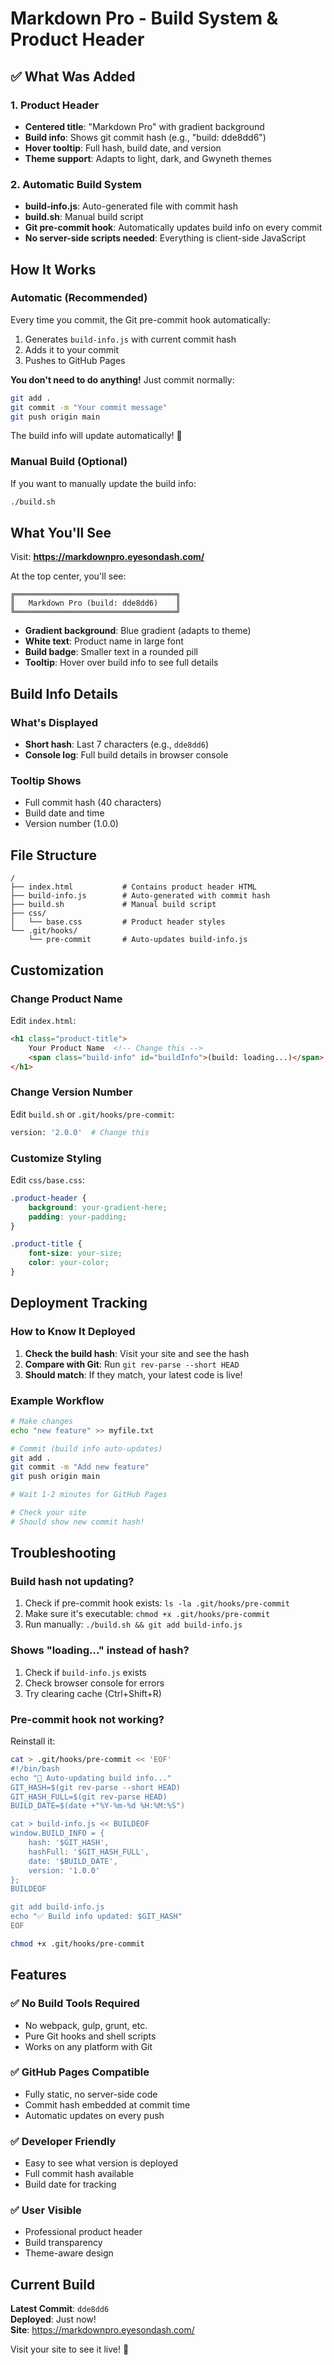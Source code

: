 # Markdown Pro - Build System & Product Header

## ✅ What Was Added

### 1. Product Header
- **Centered title**: "Markdown Pro" with gradient background
- **Build info**: Shows git commit hash (e.g., "build: dde8dd6")
- **Hover tooltip**: Full hash, build date, and version
- **Theme support**: Adapts to light, dark, and Gwyneth themes

### 2. Automatic Build System
- **build-info.js**: Auto-generated file with commit hash
- **build.sh**: Manual build script
- **Git pre-commit hook**: Automatically updates build info on every commit
- **No server-side scripts needed**: Everything is client-side JavaScript

## How It Works

### Automatic (Recommended)
Every time you commit, the Git pre-commit hook automatically:
1. Generates `build-info.js` with current commit hash
2. Adds it to your commit
3. Pushes to GitHub Pages

**You don't need to do anything!** Just commit normally:
```bash
git add .
git commit -m "Your commit message"
git push origin main
```

The build info will update automatically! 🎉

### Manual Build (Optional)
If you want to manually update the build info:
```bash
./build.sh
```

## What You'll See

Visit: **https://markdownpro.eyesondash.com/**

At the top center, you'll see:
```
╔════════════════════════════════════╗
║   Markdown Pro (build: dde8dd6)    ║
╚════════════════════════════════════╝
```

- **Gradient background**: Blue gradient (adapts to theme)
- **White text**: Product name in large font
- **Build badge**: Smaller text in a rounded pill
- **Tooltip**: Hover over build info to see full details

## Build Info Details

### What's Displayed
- **Short hash**: Last 7 characters (e.g., `dde8dd6`)
- **Console log**: Full build details in browser console

### Tooltip Shows
- Full commit hash (40 characters)
- Build date and time
- Version number (1.0.0)

## File Structure

```
/
├── index.html           # Contains product header HTML
├── build-info.js        # Auto-generated with commit hash
├── build.sh             # Manual build script
├── css/
│   └── base.css         # Product header styles
└── .git/hooks/
    └── pre-commit       # Auto-updates build-info.js
```

## Customization

### Change Product Name
Edit `index.html`:
```html
<h1 class="product-title">
    Your Product Name  <!-- Change this -->
    <span class="build-info" id="buildInfo">(build: loading...)</span>
</h1>
```

### Change Version Number
Edit `build.sh` or `.git/hooks/pre-commit`:
```bash
version: '2.0.0'  # Change this
```

### Customize Styling
Edit `css/base.css`:
```css
.product-header {
    background: your-gradient-here;
    padding: your-padding;
}

.product-title {
    font-size: your-size;
    color: your-color;
}
```

## Deployment Tracking

### How to Know It Deployed
1. **Check the build hash**: Visit your site and see the hash
2. **Compare with Git**: Run `git rev-parse --short HEAD`
3. **Should match**: If they match, your latest code is live!

### Example Workflow
```bash
# Make changes
echo "new feature" >> myfile.txt

# Commit (build info auto-updates)
git add .
git commit -m "Add new feature"
git push origin main

# Wait 1-2 minutes for GitHub Pages

# Check your site
# Should show new commit hash!
```

## Troubleshooting

### Build hash not updating?
1. Check if pre-commit hook exists: `ls -la .git/hooks/pre-commit`
2. Make sure it's executable: `chmod +x .git/hooks/pre-commit`
3. Run manually: `./build.sh && git add build-info.js`

### Shows "loading..." instead of hash?
1. Check if `build-info.js` exists
2. Check browser console for errors
3. Try clearing cache (Ctrl+Shift+R)

### Pre-commit hook not working?
Reinstall it:
```bash
cat > .git/hooks/pre-commit << 'EOF'
#!/bin/bash
echo "🔨 Auto-updating build info..."
GIT_HASH=$(git rev-parse --short HEAD)
GIT_HASH_FULL=$(git rev-parse HEAD)
BUILD_DATE=$(date +"%Y-%m-%d %H:%M:%S")

cat > build-info.js << BUILDEOF
window.BUILD_INFO = {
    hash: '$GIT_HASH',
    hashFull: '$GIT_HASH_FULL',
    date: '$BUILD_DATE',
    version: '1.0.0'
};
BUILDEOF

git add build-info.js
echo "✅ Build info updated: $GIT_HASH"
EOF

chmod +x .git/hooks/pre-commit
```

## Features

### ✅ No Build Tools Required
- No webpack, gulp, grunt, etc.
- Pure Git hooks and shell scripts
- Works on any platform with Git

### ✅ GitHub Pages Compatible
- Fully static, no server-side code
- Commit hash embedded at commit time
- Automatic updates on every push

### ✅ Developer Friendly
- Easy to see what version is deployed
- Full commit hash available
- Build date for tracking

### ✅ User Visible
- Professional product header
- Build transparency
- Theme-aware design

## Current Build

**Latest Commit**: `dde8dd6`  
**Deployed**: Just now!  
**Site**: https://markdownpro.eyesondash.com/

Visit your site to see it live! 🚀


